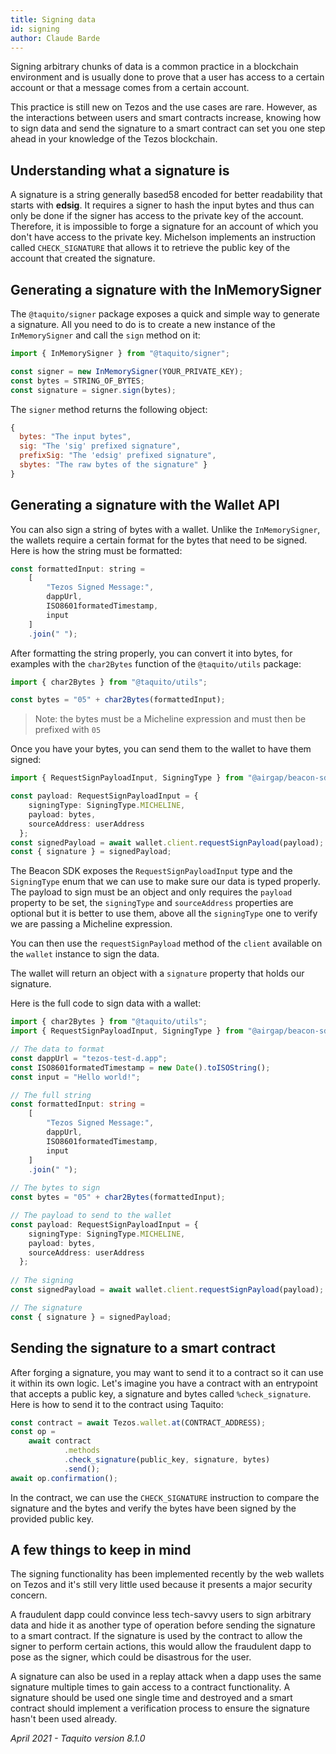 ```yaml
---
title: Signing data
id: signing
author: Claude Barde
---
```


Signing arbitrary chunks of data is a common practice in a blockchain environment and is usually done to prove that a user has access to a certain account or that a message comes from a certain account.

This practice is still new on Tezos and the use cases are rare. However, as the interactions between users and smart contracts increase, knowing how to sign data and send the signature to a smart contract can set you one step ahead in your knowledge of the Tezos blockchain.

## Understanding what a signature is
A signature is a string generally based58 encoded for better readability that starts with **edsig**. It requires a signer to hash the input bytes and thus can only be done if the signer has access to the private key of the account. Therefore, it is impossible to forge a signature for an account of which you don't have access to the private key. Michelson implements an instruction called `CHECK_SIGNATURE` that allows it to retrieve the public key of the account that created the signature.

## Generating a signature with the InMemorySigner
The `@taquito/signer` package exposes a quick and simple way to generate a signature. All you need to do is to create a new instance of the `InMemorySigner` and call the `sign` method on it:

```js
import { InMemorySigner } from "@taquito/signer";

const signer = new InMemorySigner(YOUR_PRIVATE_KEY);
const bytes = STRING_OF_BYTES;
const signature = signer.sign(bytes);
```

The `signer` method returns the following object:

```js
{
  bytes: "The input bytes",
  sig: "The 'sig' prefixed signature",
  prefixSig: "The 'edsig' prefixed signature",
  sbytes: "The raw bytes of the signature" }
}
```

## Generating a signature with the Wallet API
You can also sign a string of bytes with a wallet. Unlike the `InMemorySigner`, the wallets require a certain format for the bytes that need to be signed. Here is how the string must be formatted:

```js
const formattedInput: string = 
    [
        "Tezos Signed Message:",
        dappUrl,
        ISO8601formatedTimestamp,
        input
    ]
    .join(" ");
```

After formatting the string properly, you can convert it into bytes, for examples with the `char2Bytes` function of the `@taquito/utils` package:

```js
import { char2Bytes } from "@taquito/utils";

const bytes = "05" + char2Bytes(formattedInput);
```
> Note: the bytes must be a Micheline expression and must then be prefixed with `05`

Once you have your bytes, you can send them to the wallet to have them signed:

```typescript
import { RequestSignPayloadInput, SigningType } from "@airgap/beacon-sdk";

const payload: RequestSignPayloadInput = {
    signingType: SigningType.MICHELINE,
    payload: bytes,
    sourceAddress: userAddress
  };
const signedPayload = await wallet.client.requestSignPayload(payload);
const { signature } = signedPayload;
```

The Beacon SDK exposes the `RequestSignPayloadInput` type and the `SigningType` enum that we can use to make sure our data is typed properly. The payload to sign must be an object and only requires the `payload` property to be set, the `signingType` and `sourceAddress` properties are optional but it is better to use them, above all the `signingType` one to verify we are passing a Micheline expression.

You can then use the `requestSignPayload` method of the `client` available on the `wallet` instance to sign the data.

The wallet will return an object with a `signature` property that holds our signature.

Here is the full code to sign data with a wallet:

```ts
import { char2Bytes } from "@taquito/utils";
import { RequestSignPayloadInput, SigningType } from "@airgap/beacon-sdk";

// The data to format
const dappUrl = "tezos-test-d.app";
const ISO8601formatedTimestamp = new Date().toISOString();
const input = "Hello world!";

// The full string
const formattedInput: string = 
    [
        "Tezos Signed Message:",
        dappUrl,
        ISO8601formatedTimestamp,
        input
    ]
    .join(" ");
    
// The bytes to sign
const bytes = "05" + char2Bytes(formattedInput);

// The payload to send to the wallet
const payload: RequestSignPayloadInput = {
    signingType: SigningType.MICHELINE,
    payload: bytes,
    sourceAddress: userAddress
  };
  
// The signing
const signedPayload = await wallet.client.requestSignPayload(payload);

// The signature
const { signature } = signedPayload;
```

## Sending the signature to a smart contract
After forging a signature, you may want to send it to a contract so it can use it within its own logic. Let's imagine you have a contract with an entrypoint that accepts a public key, a signature and bytes called `%check_signature`. Here is how to send it to the contract using Taquito:

```js
const contract = await Tezos.wallet.at(CONTRACT_ADDRESS);
const op = 
    await contract
            .methods
            .check_signature(public_key, signature, bytes)
            .send();
await op.confirmation();
```

In the contract, we can use the `CHECK_SIGNATURE` instruction to compare the signature and the bytes and verify the bytes have been signed by the provided public key.

## A few things to keep in mind
The signing functionality has been implemented recently by the web wallets on Tezos and it's still very little used because it presents a major security concern.

A fraudulent dapp could convince less tech-savvy users to sign arbitrary data and hide it as another type of operation before sending the signature to a smart contract. If the signature is used by the contract to allow the signer to perform certain actions, this would allow the fraudulent dapp to pose as the signer, which could be disastrous for the user.

A signature can also be used in a replay attack when a dapp uses the same signature multiple times to gain access to a contract functionality. A signature should be used one single time and destroyed and a smart contract should implement a verification process to ensure the signature hasn't been used already.

*April 2021 - Taquito version 8.1.0*